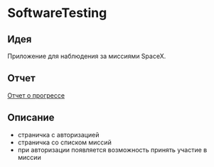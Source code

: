 # SoftwareTesting

## Идея

Приложение для наблюдения за миссиями SpaceX.

## Отчет

[Отчет о прогрессе](./REPORT.md)

## Описание

* страничка с авторизацией
* страничка со списком миссий
* при авторизации появляется возможность принять участие в миссии
